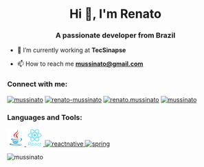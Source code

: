 <h1 align="center">Hi 👋, I'm Renato</h1>
<h3 align="center">A passionate developer from Brazil</h3>

- 🔭 I’m currently working at **TecSinapse**

- 📫 How to reach me **mussinato@gmail.com**

<h3 align="left">Connect with me:</h3>
<p align="left">
<a href="https://twitter.com/mussinato" target="blank"><img align="center" src="https://img.shields.io/badge/twitter-%231DA1F2.svg?&style=for-the-badge&logo=twitter&logoColor=white" alt="mussinato" /></a>
<a href="https://linkedin.com/in/renato-mussinato" target="blank"><img align="center" src="https://img.shields.io/badge/linkedin-%230077B5.svg?&style=for-the-badge&logo=linkedin&logoColor=white" alt="renato-mussinato" /></a>
<a href="https://fb.com/renato.mussinato" target="blank"><img align="center" src="https://img.shields.io/badge/facebook-%231877F2.svg?&style=for-the-badge&logo=facebook&logoColor=white" alt="renato.mussinato"  /></a>
<a href="https://instagram.com/mussinato" target="blank"><img align="center" src="https://img.shields.io/badge/instagram-%23E4405F.svg?&style=for-the-badge&logo=instagram&logoColor=white" alt="mussinato" /></a>
</p>

<h3 align="left">Languages and Tools:</h3>
<p align="left"> <a href="https://www.java.com" target="_blank"> <img src="https://raw.githubusercontent.com/devicons/devicon/master/icons/java/java-original.svg" alt="java" width="40" height="40"/> </a> <a href="https://reactjs.org/" target="_blank"> <img src="https://raw.githubusercontent.com/devicons/devicon/master/icons/react/react-original-wordmark.svg" alt="react" width="40" height="40"/> </a> <a href="https://reactnative.dev/" target="_blank"> <img src="https://reactnative.dev/img/header_logo.svg" alt="reactnative" width="40" height="40"/> </a> <a href="https://spring.io/" target="_blank"> <img src="https://www.vectorlogo.zone/logos/springio/springio-icon.svg" alt="spring" width="40" height="40"/> </a> </p>

<p><img align="left" src="https://github-readme-stats.vercel.app/api/top-langs?username=mussinato&show_icons=true&locale=en&layout=compact" alt="mussinato" /></p>

